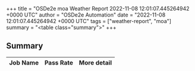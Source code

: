+++
title = "OSDe2e moa Weather Report 2022-11-08 12:01:07.445264942 +0000 UTC"
author = "OSDe2e Automation"
date = "2022-11-08 12:01:07.445264942 +0000 UTC"
tags = ["weather-report", "moa"]
summary = "<table class=\"summary\"></table>"
+++
## Summary

| Job Name | Pass Rate | More detail |
|----------|-----------|-------------|




